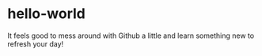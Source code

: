 # hello-world

It feels good to mess around with Github a little and learn something new to refresh your day!
